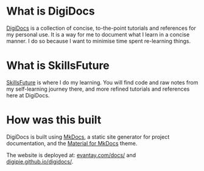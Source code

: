 # What is DigiDocs
[DigiDocs](https://evantay.com/docs/) is a collection of concise, to-the-point tutorials and references for my personal use. It is a way for me to document what I learn in a concise manner. I do so because I want to minimise time spent re-learning things.

# What is SkillsFuture
[SkillsFuture](https://github.com/DigiPie/skillsfuture) is where I do my learning. You will find code and raw notes from my self-learning journey there, and more refined tutorials and references here at DigiDocs.

# How was this built
DigiDocs is built using [MkDocs](https://github.com/mkdocs/mkdocs/), a static site generator for project documentation, and the [Material for MkDocs](https://github.com/squidfunk/mkdocs-material) theme.

The website is deployed at: [evantay.com/docs/](https://evantay.com/docs/) and [digipie.github.io/digidocs/](https://digipie.github.io/digidocs/).
